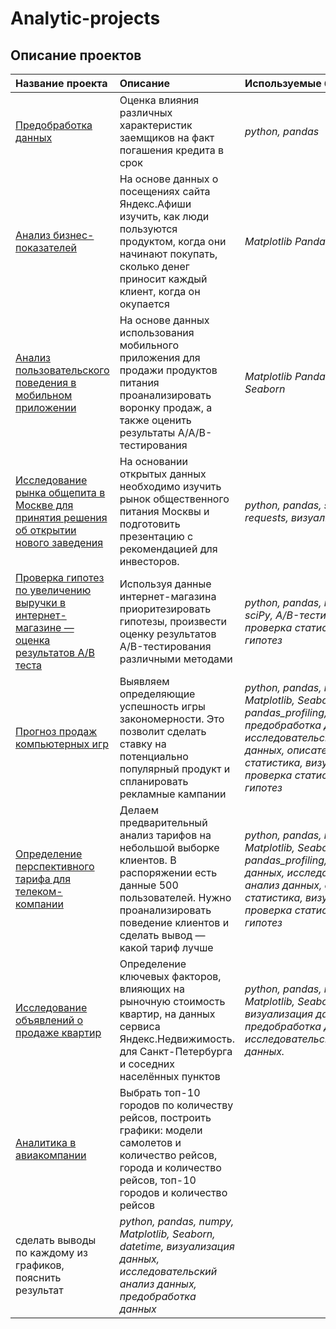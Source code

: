 # Analytic-projects

## Описание проектов


| Название проекта | Описание | Используемые библиотеки | 
| :---------------------- | :---------------------- | :---------------------- |
| [Предобработка данных](https://github.com/EvgenyRutchin/AnalyticProjects/tree/main/Предобработка%20данных) |Оценка влияния различных характеристик заемщиков на факт погашения кредита в срок| *python, pandas* |
| [ Анализ бизнес-показателей](https://github.com/EvgenyRutchin/AnalyticProjects/tree/main/Анализ%20бизнес-показателей) |На основе данных о посещениях сайта Яндекс.Афиши изучить, как люди пользуются продуктом, когда они начинают покупать, сколько денег приносит каждый клиент, когда он окупается| *Matplotlib Pandas Python* |
| [Анализ пользовательского поведения в мобильном приложении](https://github.com/EvgenyRutchin/AnalyticProjects/tree/main/Анализ%20пользовательского%20поведения) |На основе данных использования мобильного приложения для продажи продуктов питания проанализировать воронку продаж, а также оценить результаты A/A/B-тестирования| *Matplotlib Pandas Plotly Python Seaborn* |
| [Исследование рынка общепита в Москве для принятия решения об открытии нового заведения](https://github.com/EvgenyRutchin/AnalyticProjects/tree/main/Рынок%20заведений) |На основании открытых данных необходимо изучить рынок общественного питания Москвы и подготовить презентацию с рекомендацией для инвесторов.| *python, pandas, seaborn, plotly, requests, визуализация данных* |
| [Проверка гипотез по увеличению выручки в интернет-магазине — оценка результатов A/B теста](https://github.com/EvgenyRutchin/AnalyticProjects/tree/main/Рынок%20заведений) |Используя данные интернет-магазина приоритезировать гипотезы, произвести оценку результатов A/B-тестирования различными методами| *python, pandas, matplotlib, sciPy, A/B-тестирование, проверка статистических гипотез* |
| [Прогноз продаж компьютерных игр](https://github.com/EvgenyRutchin/AnalyticProjects/tree/main/Сборный%20проект%20№1) |Выявляем определяющие успешность игры закономерности. Это позволит сделать ставку на потенциально популярный продукт и спланировать рекламные кампании| *python, pandas, numpy, math, Matplotlib, Seaborn, Scipy, pandas_profiling, предобработка данных, исследовательский анализ данных, описательная статистика, визуализация, проверка статистических гипотез* |
| [Определение перспективного тарифа для телеком-компании](https://github.com/EvgenyRutchin/AnalyticProjects/tree/main/Статистический%20анализ%20данных) |Делаем предварительный анализ тарифов на небольшой выборке клиентов. В распоряжении есть данные 500 пользователей. Нужно проанализировать поведение клиентов и сделать вывод — какой тариф лучше| *python, pandas, numpy, Matplotlib, Seaborn, Math, Scipy, pandas_profiling,предобработка данных, исследовательский анализ данных, описательная статистика, визуализация, проверка статистических гипотез* |
| [Исследование объявлений о продаже квартир](https://github.com/EvgenyRutchin/AnalyticProjects/tree/main/Исследовательский%20анализ%20данных) |Определение ключевых факторов, влияющих на рыночную стоимость квартир, на данных сервиса Яндекс.Недвижимость. для Санкт-Петербурга и соседних населённых пунктов| *python, pandas, numpy, Matplotlib, Seaborn, datetime, визуализация данных, предобработка данных, исследовательский анализ данных.* |
| [Аналитика в авиакомпании](https://github.com/EvgenyRutchin/AnalyticProjects/tree/main/Аналитика%20в%20авиакомпании) |Выбрать топ-10 городов по количеству рейсов, построить графики: модели самолетов и количество рейсов, города и количество рейсов, топ-10 городов и количество рейсов
сделать выводы по каждому из графиков, пояснить результат| *python, pandas, numpy, Matplotlib, Seaborn, datetime, визуализация данных, исследовательский анализ данных, предобработка данных* |
